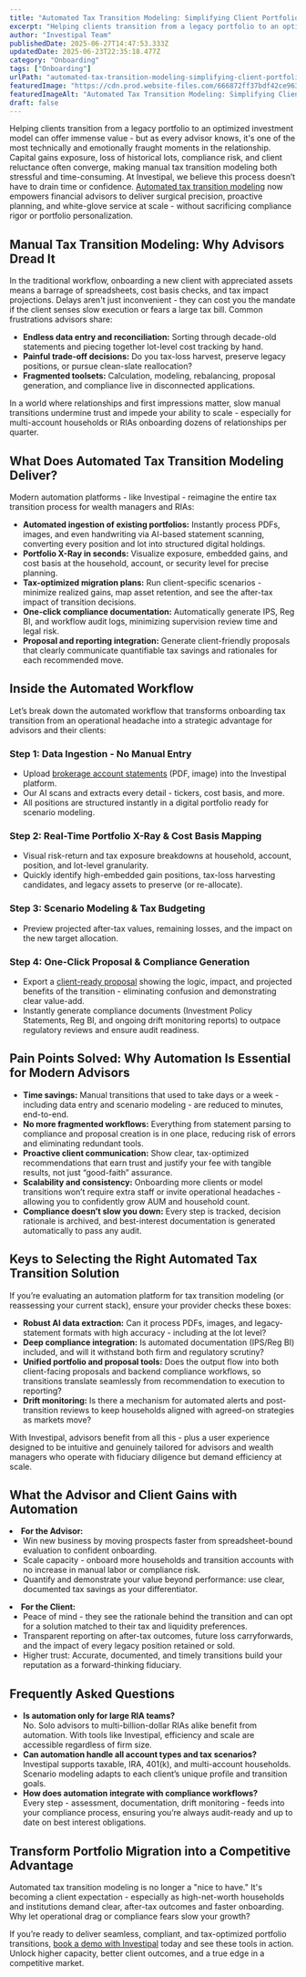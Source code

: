 ```yaml
---
title: "Automated Tax Transition Modeling: Simplifying Client Portfolio Migrations for Financial Advisors"
excerpt: "Helping clients transition from a legacy portfolio to an optimized investment model can offer immense value - but as every advisor knows, it's one of the most technically and emotionally fraught moments in the."
author: "Investipal Team"
publishedDate: 2025-06-27T14:47:53.333Z
updatedDate: 2025-06-23T22:35:18.477Z
category: "Onboarding"
tags: ["Onboarding"]
urlPath: "automated-tax-transition-modeling-simplifying-client-portfolio-migrations-for-financial-advisors"
featuredImage: "https://cdn.prod.website-files.com/666872ff37bdf42ce9637d77/6859d1d75f4a91cdfb866242_Automating%20the%20Sales%20Journey%20From%20Client%20Intake%20to%20Proposals%20%26%20Compliance%20in%20One%20Platform%20(8).png"
featuredImageAlt: "Automated Tax Transition Modeling: Simplifying Client Portfolio Migrations for Financial Advisors"
draft: false
---
```

<p id="">Helping clients transition from a legacy portfolio to an optimized investment model can offer immense value - but as every advisor knows, it's one of the most technically and emotionally fraught moments in the relationship. Capital gains exposure, loss of historical lots, compliance risk, and client reluctance often converge, making manual tax transition modeling both stressful and time-consuming. At Investipal, we believe this process doesn’t have to drain time or confidence. <a href="/blog/how-tax-transition-analysis-helps-advisors-move-client-portfolios-with-confidence">Automated tax transition modeling</a> now empowers financial advisors to deliver surgical precision, proactive planning, and white-glove service at scale - without sacrificing compliance rigor or portfolio personalization.</p><h2 id="">Manual Tax Transition Modeling: Why Advisors Dread It</h2><p id="">In the traditional workflow, onboarding a new client with appreciated assets means a barrage of spreadsheets, cost basis checks, and tax impact projections. Delays aren't just inconvenient - they can cost you the mandate if the client senses slow execution or fears a large tax bill. Common frustrations advisors share:</p><ul id=""><li id=""><strong id="">Endless data entry and reconciliation:</strong> Sorting through decade-old statements and piecing together lot-level cost tracking by hand.</li><li id=""><strong id="">Painful trade-off decisions:</strong> Do you tax-loss harvest, preserve legacy positions, or pursue clean-slate reallocation?</li><li id=""><strong id="">Fragmented toolsets:</strong> Calculation, modeling, rebalancing, proposal generation, and compliance live in disconnected applications.</li></ul><p id="">In a world where relationships and first impressions matter, slow manual transitions undermine trust and impede your ability to scale - especially for multi-account households or RIAs onboarding dozens of relationships per quarter.</p><h2 id="">What Does Automated Tax Transition Modeling Deliver?</h2><p id="">Modern automation platforms - like Investipal - reimagine the entire tax transition process for wealth managers and RIAs:</p><ul id=""><li id=""><strong id="">Automated ingestion of existing portfolios:</strong> Instantly process PDFs, images, and even handwriting via AI-based statement scanning, converting every position and lot into structured digital holdings.</li><li id=""><strong id="">Portfolio X-Ray in seconds:</strong> Visualize exposure, embedded gains, and cost basis at the household, account, or security level for precise planning.</li><li id=""><strong id="">Tax-optimized migration plans:</strong> Run client-specific scenarios - minimize realized gains, map asset retention, and see the after-tax impact of transition decisions.</li><li id=""><strong id="">One-click compliance documentation:</strong> Automatically generate IPS, Reg BI, and workflow audit logs, minimizing supervision review time and legal risk.</li><li id=""><strong id="">Proposal and reporting integration:</strong> Generate client-friendly proposals that clearly communicate quantifiable tax savings and rationales for each recommended move.</li></ul><h2 id="">Inside the Automated Workflow</h2><p id="">Let’s break down the automated workflow that transforms onboarding tax transition from an operational headache into a strategic advantage for advisors and their clients:</p><h3 id="">Step 1: Data Ingestion - No Manual Entry</h3><ul id=""><li id="">Upload <a href="/features/automated-statement-scanner">brokerage account statements</a> (PDF, image) into the Investipal platform.</li><li id="">Our AI scans and extracts every detail - tickers, cost basis, and more.</li><li id="">All positions are structured instantly in a digital portfolio ready for scenario modeling.</li></ul><h3 id="">Step 2: Real-Time Portfolio X-Ray & Cost Basis Mapping</h3><ul id=""><li id="">Visual risk-return and tax exposure breakdowns at household, account, position, and lot-level granularity.</li><li id="">Quickly identify high-embedded gain positions, tax-loss harvesting candidates, and legacy assets to preserve (or re-allocate).</li></ul><h3 id="">Step 3: Scenario Modeling & Tax Budgeting</h3><ul id=""><li id="">Preview projected after-tax values, remaining losses, and the impact on the new target allocation.</li></ul><h3 id="">Step 4: One-Click Proposal & Compliance Generation</h3><ul id=""><li id="">Export a <a href="/blog/how-to-automate-proposal-generation-and-shorten-sales-cycles-for-financial-advisors">client-ready proposal</a> showing the logic, impact, and projected benefits of the transition - eliminating confusion and demonstrating clear value-add.</li><li id="">Instantly generate compliance documents (Investment Policy Statements, Reg BI, and ongoing drift monitoring reports) to outpace regulatory reviews and ensure audit readiness.</li></ul><h2 id="">Pain Points Solved: Why Automation Is Essential for Modern Advisors</h2><ul id=""><li id=""><strong id="">Time savings:</strong> Manual transitions that used to take days or a week - including data entry and scenario modeling - are reduced to minutes, end-to-end.</li><li id=""><strong id="">No more fragmented workflows:</strong> Everything from statement parsing to compliance and proposal creation is in one place, reducing risk of errors and eliminating redundant tools.</li><li id=""><strong id="">Proactive client communication:</strong> Show clear, tax-optimized recommendations that earn trust and justify your fee with tangible results, not just “good-faith” assurance.</li><li id=""><strong id="">Scalability and consistency:</strong> Onboarding more clients or model transitions won’t require extra staff or invite operational headaches - allowing you to confidently grow AUM and household count.</li><li id=""><strong id="">Compliance doesn’t slow you down:</strong> Every step is tracked, decision rationale is archived, and best-interest documentation is generated automatically to pass any audit.</li></ul><h2 id="">Keys to Selecting the Right Automated Tax Transition Solution</h2><p id="">If you’re evaluating an automation platform for tax transition modeling (or reassessing your current stack), ensure your provider checks these boxes:</p><ul id=""><li id=""><strong id="">Robust AI data extraction:</strong> Can it process PDFs, images, and legacy-statement formats with high accuracy - including at the lot level?</li><li id=""><strong id="">Deep compliance integration:</strong> Is automated documentation (IPS/Reg BI) included, and will it withstand both firm and regulatory scrutiny?</li><li id=""><strong id="">Unified portfolio and proposal tools:</strong> Does the output flow into both client-facing proposals and backend compliance workflows, so transitions translate seamlessly from recommendation to execution to reporting?</li><li id=""><strong id="">Drift monitoring:</strong> Is there a mechanism for automated alerts and post-transition reviews to keep households aligned with agreed-on strategies as markets move?</li></ul><p id="">With Investipal, advisors benefit from all this - plus a user experience designed to be intuitive and genuinely tailored for advisors and wealth managers who operate with fiduciary diligence but demand efficiency at scale.</p><h2 id="">What the Advisor and Client Gains with Automation</h2><li id=""><strong id="">For the Advisor:</strong> &nbsp;<ul id=""><li id="">Win new business by moving prospects faster from spreadsheet-bound evaluation to confident onboarding.</li><li id="">Scale capacity - onboard more households and transition accounts with no increase in manual labor or compliance risk.</li><li id="">Quantify and demonstrate your value beyond performance: use clear, documented tax savings as your differentiator.</li></ul></li><li id=""><strong id="">For the Client:</strong> &nbsp;<ul id=""><li id="">Peace of mind - they see the rationale behind the transition and can opt for a solution matched to their tax and liquidity preferences.</li><li id="">Transparent reporting on after-tax outcomes, future loss carryforwards, and the impact of every legacy position retained or sold.</li><li id="">Higher trust: Accurate, documented, and timely transitions build your reputation as a forward-thinking fiduciary.</li></ul></li><h2 id="">Frequently Asked Questions</h2><ul id=""><li id=""><strong id="">Is automation only for large RIA teams?</strong><br>No. Solo advisors to multi-billion-dollar RIAs alike benefit from automation. With tools like Investipal, efficiency and scale are accessible regardless of firm size.</li><li id=""><strong id="">Can automation handle all account types and tax scenarios?</strong><br>Investipal supports taxable, IRA, 401(k), and multi-account households. Scenario modeling adapts to each client’s unique profile and transition goals.</li><li id=""><strong id="">How does automation integrate with compliance workflows?</strong><br>Every step - assessment, documentation, drift monitoring - feeds into your compliance process, ensuring you’re always audit-ready and up to date on best interest obligations.</li></ul><h2 id="">Transform Portfolio Migration into a Competitive Advantage</h2><p id="">Automated tax transition modeling is no longer a "nice to have." It's becoming a client expectation - especially as high-net-worth households and institutions demand clear, after-tax outcomes and faster onboarding. Why let operational drag or compliance fears slow your growth?</p><p id="">If you’re ready to deliver seamless, compliant, and tax-optimized portfolio transitions, <a href="/book-a-demo" target="_blank">book a demo with Investipal</a> today and see these tools in action. Unlock higher capacity, better client outcomes, and a true edge in a competitive market.</p>